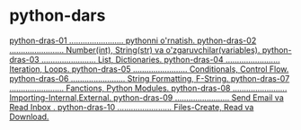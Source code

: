 # python-dars

<a href="">
  python-dras-01 ........................ pythonni o'rnatish.
</a>
<a href="">
  python-dras-02 ........................ Number(int), String(str) va o'zgaruvchilar(variables).
</a>
<a href="">
  python-dras-03 ........................ List, Dictionaries.
</a>
<a href="">
  python-dras-04 ........................ Iteration, Loops.
</a>
<a href="">
  python-dras-05 ........................ Conditionals, Control Flow.
</a>
<a href="">
  python-dras-06 ........................ String Formatting, F-String.
</a>
<a href="">
  python-dras-07 ........................ Fanctions, Python Modules.
</a>
<a href="">
  python-dras-08 ........................ Importing-Internal,External.
</a>
<a href="">
  python-dras-09 ........................ Send Email va Read Inbox .
</a>
<a href="">
  python-dras-10 ........................ Files-Create, Read va Download.
</a>
